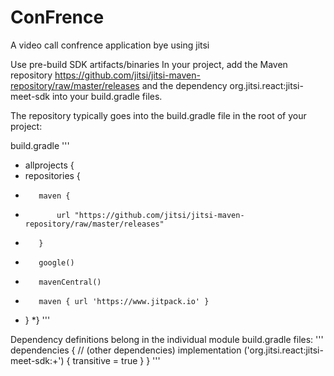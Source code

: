 # ConFrence
A video call confrence application bye using jitsi

Use pre-build SDK artifacts/binaries
In your project, add the Maven repository https://github.com/jitsi/jitsi-maven-repository/raw/master/releases and the dependency org.jitsi.react:jitsi-meet-sdk into your build.gradle files.

The repository typically goes into the build.gradle file in the root of your project:

build.gradle
'''
* allprojects {
*    repositories {
*        maven {
*            url "https://github.com/jitsi/jitsi-maven-repository/raw/master/releases"
*        }
*        google()
*        mavenCentral()
*        maven { url 'https://www.jitpack.io' }
*    }
*}
'''

Dependency definitions belong in the individual module build.gradle files:
'''
dependencies {
    // (other dependencies)
    implementation ('org.jitsi.react:jitsi-meet-sdk:+') { transitive = true }
}
'''

